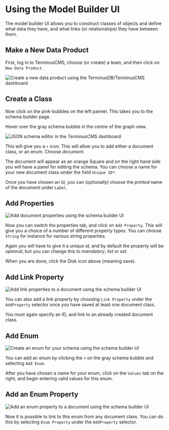 # Using the Model Builder UI

The model builder UI allows you to construct classes of objects and
define what data they have, and what links (or relationships) they
have between them.

## Make a New Data Product

First, log in to TerminusCMS, choose (or create) a team, and then
click on `New Data Product`.

<img src="https://assets.terminusdb.com/new-data-product.png" alt="Create a new data product using the TerminusDB/TerminusCMS dashboard">

## Create a Class

Now click on the pink-bubbles on the left pannel. This takes you to
the schema builder page.

Hover over the gray schema bubble in the centre of the graph view.

<img src="https://assets.terminusdb.com/schema-as-code.png" alt="JSON schema editor in the TerminusCMS dashboard">

This will give you a `+` icon. This will allow you to add either a
document class, or an enum. Choose *document*.

The document will appear as an orange Square and on the right hand
side you will have a panel for editing the schema. You can choose a
name for your new document class under the field `Unique ID*`.

Once you have chosen an id, you can (optionally) choose the *printed*
name of the document under `Label`.

## Add Properties

<img src="https://assets.terminusdb.com/schema-ui-doc-properties.png" alt="Add document properties using the schema builder UI">

Now you can switch the properties tab, and click on `Add
Property`. This will give you a choice of a number of different
property types. You can choose `String` for instance for various
string properties.

Again you will have to give it a unique id, and by default the
property will be *optional*, but you can change this to *mandatory*,
*list* or *set*.

When you are done, click the Disk icon above (meaning save).

## Add Link Property

<img src="https://assets.terminusdb.com/schema-ui-doc-link-properties.png" alt="Add link properties to a document using the schema builder UI">

You can also add a link property by choosing `Link Property` under the
`AddProperty` selector once you have saved at least one document
class.

You must again specify an ID, and link to an already created document class.

## Add Enum

<img src="https://assets.terminusdb.com/schema-ui-doc-enum.png" alt="Create an enum for your schema using the schema builder UI">

You can add an enum by clicking the `+` on the gray schema bubble and
selecting `Add Enum`.

After you have chosen a name for your enum, click on the `Values` tab
on the right, and begin entering valid values for this enum.

## Add an Enum Property

<img src="https://assets.terminusdb.com/schema-ui-doc-add-enum-property.png" alt="Add an enum property to a document using the schema builder UI">

Now it is possible to link to this enum from any document class. You
can do this by selecting `Enum Property` under the `AddProperty`
selector.
